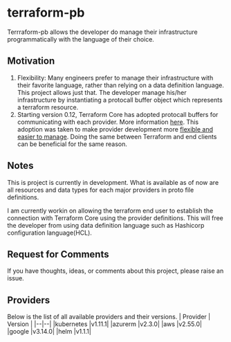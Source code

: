 # terraform-pb
Terrraform-pb allows the developer do manage their infrastructure programmatically with the language of their choice.
## Motivation
1) Flexibility: Many engineers prefer to manage their infrastructure with their favorite language, rather than relying on a data definition language.
This project allows just that. The developer manage his/her infrastructure by instantiating a protocall buffer object which represents a terraform resource. 
2) Starting version 0.12, Terraform Core has adopted protocall buffers for communicating with each provider. More information [here](https://github.com/hashicorp/terraform/tree/master/docs/plugin-protocol). This adoption was taken to make provider development more [flexible and easier to manage](https://www.hashicorp.com/blog/announcing-the-terraform-plugin-sdk/). 
Doing the same between Terraform and end clients can be beneficial for the same reason.
## Notes
This is project is currently in development. What is available as of now are all resources and data types for each major providers in proto file definitions. 

I am currently workin on allowing the terraform end user to establish the connection with Terraform Core using the provider definitions. This will free the developer from using data definition language such as Hashicorp configuration language(HCL).

## Request for Comments

If you have thoughts, ideas, or comments about this project, please raise an issue.

## Providers
Below is the list of all available providers and their versions.
| Provider | Version |
|--|--|
|kubernetes |v1.11.1|
|azurerm |v2.3.0|
|aws |v2.55.0|
|google |v3.14.0|
|helm |v1.1.1|

